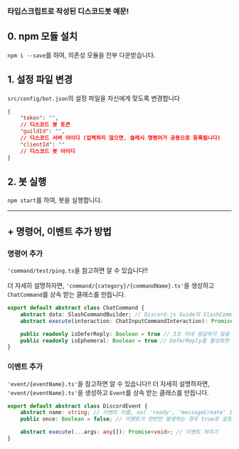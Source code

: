 ### 타입스크립트로 작성된 디스코드봇 예문!

## 0. npm 모듈 설치

`npm i --save`를 하여, 의존성 모듈을 전부 다운받습니다.

## 1. 설정 파일 변경

`src/config/bot.json`의 설정 파일을 자신에게 맞도록 변경합니다

```json
{
    "token": "",
    // 디스코드 봇 토큰
    "guildId": "",
    // 디스코드 서버 아이디 (입력하지 않으면, 슬래시 명령어가 공동으로 등록됩니다)
    "clientId": ""
    // 디스코드 봇 아이디
}
```

## 2. 봇 실행

`npm start`를 하여, 봇을 실행합니다.

<hr>

## + 명령어, 이벤트 추가 방법

### 명령어 추가

`'command/test/ping.ts`을 참고하면 알 수 있습니다!!

더 자세히 설명하자면, `'command/{category}/{commandName}.ts'`을 생성하고 `ChatCommand`를 상속 받는 클래스를 만듭니다.

```typescript
export default abstract class ChatCommand {
    abstract data: SlashCommandBuilder; // Discord.js Guide의 SlashCommandBuilder 참조
    abstract execute(interaction: ChatInputCommandInteraction): Promise<void>; // 명령어 처리기

    public readonly isDeferReply: Boolean = true // 3초 이내 응답하지 않을 경우 오류를 뿜는데, 그걸 방지하기 위한 장치
    public readonly isEphemeral: Boolean = true // DeferReply를 활성화한 경우 작동하는 설정값. 사용한 유저한테만 보이는 명령어
}
```

### 이벤트 추가

`'event/{eventName}.ts'`을 참고하면 알 수 있습니다!!
더 자세히 설명하자면, `'event/{eventName}.ts'`을 생성하고 `Event`를 상속 받는 클래스를 만듭니다.

```typescript
export default abstract class DiscordEvent {
    abstract name: string; // 이벤트 이름, ex) 'ready', 'messageCreate' 등
    public once: Boolean = false; // 이벤트가 한번만 발생하는 경우 true로 설정

    abstract execute(...args: any[]): Promise<void>; // 이벤트 처리기
}
```